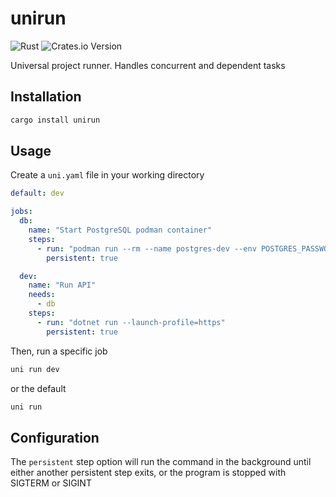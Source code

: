 # unirun

![Rust](https://img.shields.io/badge/rust-%23FF4300.svg?style=for-the-badge&logo=rust&logoColor=white)
![Crates.io Version](https://img.shields.io/crates/v/unirun?style=for-the-badge)

Universal project runner. Handles concurrent and dependent tasks

## Installation

```sh
cargo install unirun
```

## Usage

Create a `uni.yaml` file in your working directory

```yaml
default: dev

jobs:
  db:
    name: "Start PostgreSQL podman container"
    steps:
      - run: "podman run --rm --name postgres-dev --env POSTGRES_PASSWORD=$POSTGRES_PASSWORD postgres:17-bookworm"
        persistent: true

  dev:
    name: "Run API"
    needs:
      - db
    steps:
      - run: "dotnet run --launch-profile=https"
        persistent: true
```

Then, run a specific job

```sh
uni run dev
```

or the default

```sh
uni run
```

## Configuration

The `persistent` step option will run the command in the background until either another persistent step exits, or the program is stopped with SIGTERM or SIGINT
